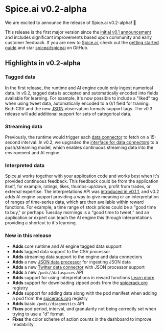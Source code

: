 # Spice.ai v0.2-alpha

We are excited to announce the release of Spice.ai v0.2-alpha! 🎉

This release is the first major version since the [initial v0.1 announcement](https://blog.spiceai.org/posts/2021/09/07/introducing-spice.ai-open-source-time-series-ai-for-developers/) and includes significant improvements based upon community and early customer feedback. If you are new to [Spice.ai](http://spiceai.org), check out the [getting started guide](https://docs.spiceai.org/getting-started/) and star [spiceai/spiceai](https://github.com/spiceai/spiceai) on GitHub.

## Highlights in v0.2-alpha

### Tagged data

In the first release, the runtime and AI engine could only ingest numerical data. In v0.2, tagged data is accepted and automatically encoded into fields available for learning. For example, it's now possible to include a "liked" tag when using tweet data, automatically encoded to a 0/1 field for training. Both CSV and the new [JSON](https://github.com/spiceai/data-components-contrib/blob/trunk/dataprocessors/json/README.md) observation formats support tags. The v0.3 release will add additional support for sets of categorical data.

### Streaming data

Previously, the runtime would trigger each [data connector](https://github.com/spiceai/data-components-contrib/blob/trunk/dataconnectors/README.md) to fetch on a 15-second interval. In v0.2, we upgraded the [interface for data connectors](https://github.com/spiceai/data-components-contrib/blob/trunk/dataconnectors/dataconnector.go) to a push/streaming model, which enables continuous streaming data into the environment and AI engine.

### Interpreted data

Spice.ai works together with your application code and works best when it's provided continuous feedback. This feedback could be from the application itself, for example, ratings, likes, thumbs-up/down, profit from trades, or external expertise. The interpretations API was [introduced in v0.1.1](https://github.com/spiceai/spiceai/blob/trunk/docs/release_notes/v0.1.1-alpha.md), and v0.2 adds AI engine support providing a way to give meaning or an interpretation of ranges of time-series data, which are then available within reward functions. For example, a time range of stock prices could be a "good time to buy," or perhaps Tuesday mornings is a "good time to tweet," and an application or expert can teach the AI engine this through interpretations providing a shortcut to it's learning.

### New in this release

- **Adds** core runtime and AI engine tagged data support
- **Adds** tagged data support to the CSV processor
- **Adds** streaming data support to the engine and data connectors
- **Adds** a new [JSON data processor](https://github.com/spiceai/data-components-contrib/blob/trunk/dataprocessors/json/README.md) for ingesting JSON data
- **Adds** a new [Twitter data connector](https://github.com/spiceai/data-components-contrib/blob/trunk/dataconnectors/twitter/twitter.go) with JSON processor support
- **Adds** a new `/pods//dataspaces` API
- **Adds** support for using interpretations in reward functions [Learn more](https://docs.spiceai.org/concepts/interpretations).
- **Adds** support for downloading zipped pods from the [spicerack.org](http://spicerack.org) registry
- **Adds** support for adding data along with the pod manifest when adding a pod from the [spicerack.org](http://spicerack.org) registry
- **Adds** basic `/pods//diagnostics` API
- **Fixes** pod period, interval, and granularity not being correctly set when trying to use a "d" format
- **Fixes** the color scheme of action counts in the dashboard to improve readability
